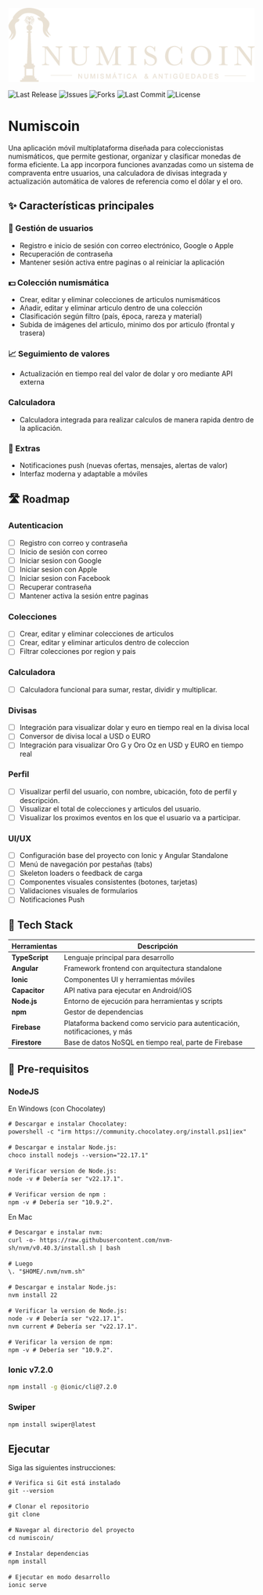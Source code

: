 ![Logo](src/assets/Logo-beige.png)

![Last Release](https://img.shields.io/github/v/release/usuario/repositorio?label=release&style=flat-square)
![Issues](https://img.shields.io/github/issues/usuario/repositorio?style=flat-square)
![Forks](https://img.shields.io/github/forks/usuario/repositorio?style=flat-square)
![Last Commit](https://img.shields.io/github/last-commit/usuario/repositorio?style=flat-square)
![License](https://img.shields.io/github/license/usuario/repositorio?style=flat-square)


# Numiscoin

Una aplicación móvil multiplataforma diseñada para coleccionistas numismáticos, que permite gestionar, organizar y clasificar monedas de forma eficiente. La app incorpora funciones avanzadas como un sistema de compraventa entre usuarios, una calculadora de divisas integrada y actualización automática de valores de referencia como el dólar y el oro.

## ✨ Características principales 
 
### 👤 Gestión de usuarios
- Registro e inicio de sesión con correo electrónico, Google o Apple
- Recuperación de contraseña
- Mantener sesión activa entre paginas o al reiniciar la aplicación

### 💵​ Colección numismática
- Crear, editar y eliminar colecciones de articulos numismáticos
- Añadir, editar y eliminar articulo dentro de una colección
- Clasificación según filtro (país, época, rareza y material)
- Subida de imágenes del articulo, minimo dos por articulo (frontal y trasera)

### 📈 Seguimiento de valores
- Actualización en tiempo real del valor de dolar y oro mediante API externa

### Calculadora
- Calculadora integrada para realizar calculos de manera rapida dentro de la aplicación.

### 🌙 Extras
- Notificaciones push (nuevas ofertas, mensajes, alertas de valor)
- Interfaz moderna y adaptable a móviles 

## 🛣️ Roadmap

### Autenticacion

- [ ] Registro con correo y contraseña
- [ ] Inicio de sesión con correo
- [ ] Iniciar sesion con Google
- [ ] Iniciar sesion con Apple
- [ ] Iniciar sesion con Facebook
- [ ] Recuperar contraseña
- [ ] Mantener activa la sesión entre paginas

### Colecciones
- [ ] Crear, editar y eliminar colecciones de articulos
- [ ] Crear, editar y eliminar articulos dentro de coleccion
- [ ] Filtrar colecciones por region y pais

### Calculadora
- [ ] Calculadora funcional para sumar, restar, dividir y multiplicar. 

### Divisas
- [ ] Integración para visualizar dolar y euro en tiempo real en la divisa local
- [ ] Conversor de divisa local a USD o EURO
- [ ] Integración para visualizar Oro G y Oro Oz en USD y EURO en tiempo real

### Perfil
- [ ] Visualizar perfil del usuario, con nombre, ubicación, foto de perfil y descripción.
- [ ] Visualizar el total de colecciones y articulos del usuario.
- [ ] Visualizar los proximos eventos en los que el usuario va a participar.

### UI/UX
- [ ] Configuración base del proyecto con Ionic y Angular Standalone
- [ ] Menú de navegación por pestañas (tabs)
- [ ] Skeleton loaders o feedback de carga
- [ ] Componentes visuales consistentes (botones, tarjetas)
- [ ] Validaciones visuales de formularios
- [ ] Notificaciones Push

## 🧱 Tech Stack


| Herramientas        | Descripción                                      |
|--------------------|--------------------------------------------------|
| **TypeScript**     | Lenguaje principal para desarrollo               |
| **Angular**     | Framework frontend con arquitectura standalone   |
| **Ionic**       | Componentes UI y herramientas móviles            |
| **Capacitor**     | API nativa para ejecutar en Android/iOS         |
| **Node.js**     | Entorno de ejecución para herramientas y scripts |
| **npm**            | Gestor de dependencias                          |
| **Firebase**       | Plataforma backend como servicio para autenticación, notificaciones, y más |
| **Firestore**      | Base de datos NoSQL en tiempo real, parte de Firebase |


## 🚀 Pre-requisitos


### NodeJS
En Windows (con Chocolatey)
```shell
# Descargar e instalar Chocolatey:
powershell -c "irm https://community.chocolatey.org/install.ps1|iex"

# Descargar e instalar Node.js:
choco install nodejs --version="22.17.1"

# Verificar version de Node.js:
node -v # Debería ser "v22.17.1".

# Verificar version de npm :
npm -v # Debería ser "10.9.2".

```

En Mac
```shell
# Descargar e instalar nvm:
curl -o- https://raw.githubusercontent.com/nvm-sh/nvm/v0.40.3/install.sh | bash

# Luego
\. "$HOME/.nvm/nvm.sh"

# Descargar e instalar Node.js:
nvm install 22

# Verificar la version de Node.js:
node -v # Debería ser "v22.17.1".
nvm current # Debería ser "v22.17.1".

# Verificar la version de npm:
npm -v # Debería ser "10.9.2".
```

### Ionic v7.2.0
```bash
npm install -g @ionic/cli@7.2.0
```

### Swiper
```bash
npm install swiper@latest
```

## Ejecutar

Siga las siguientes instrucciones:

```shell
# Verifica si Git está instalado
git --version

# Clonar el repositorio
git clone 

# Navegar al directorio del proyecto
cd numiscoin/

# Instalar dependencias
npm install

# Ejecutar en modo desarrollo
ionic serve

```